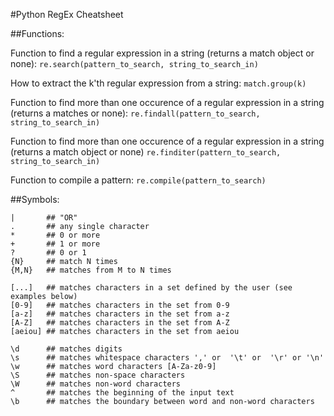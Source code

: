 #Python RegEx Cheatsheet

##Functions:

Function to find a regular expression in a string (returns a match object or none):
`re.search(pattern_to_search, string_to_search_in)`

How to extract the k'th regular expression from a string:
`match.group(k)` 

Function to find more than one occurence of a regular expression in a string (returns a matches or none):
`re.findall(pattern_to_search, string_to_search_in)`

Function to find more than one occurence of a regular expression in a string (returns a match object or none)
`re.finditer(pattern_to_search, string_to_search_in)`
 
Function to compile a pattern:
`re.compile(pattern_to_search)` 

##Symbols:

~~~
|		## "OR"
.		## any single character
*		## 0 or more 
+		## 1 or more
? 		## 0 or 1
{N} 	## match N times
{M,N} 	## matches from M to N times

[...]	## matches characters in a set defined by the user (see examples below)
[0-9]	## matches characters in the set from 0-9
[a-z]	## matches characters in the set from a-z
[A-Z]	## matches characters in the set from A-Z
[aeiou]	## matches characters in the set from aeiou

\d		## matches digits
\s		## matches whitespace characters ',' or  '\t' or  '\r' or '\n'
\w		## matches word characters [A-Za-z0-9]
\S 		## matches non-space characters
\W		## matches non-word characters
^		## matches the beginning of the input text
\b 		## matches the boundary between word and non-word characters
~~~